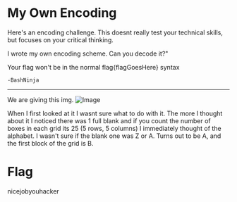 # My Own Encoding
Here's an encoding challenge. This doesnt really test your technical skills, but focuses on your critical thinking.

I wrote my own encoding scheme. Can you decode it?"

Your flag won't be in the normal flag{flagGoesHere} syntax

    -BashNinja

---

We are giving this img. 
![Image](https://imgur.com/7dJrtLT)

When I first looked at it I wasnt sure what to do with it. The more I thought about it I noticed there was 1 full blank and if you count the number of boxes in each grid its 25 (5 rows, 5 columns)
I immediately thought of the alphabet. I wasn't sure if the blank one was Z or A. Turns out to be A, and the first block of the grid is B.

# Flag
nicejobyouhacker
